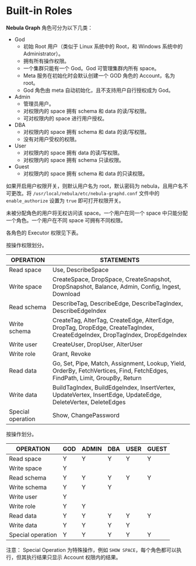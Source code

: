 # Built-in Roles

**Nebula Graph** 角色可分为以下几类：

- God
  - 初始 Root 用户（类似于 Linux 系统中的 Root，和 Windows 系统中的 Administrator）。
  - 拥有所有操作权限。
  - 一个集群只能有一个 God。God 可管理集群内所有 space。
  - Meta 服务在初始化时会默认创建一个 GOD 角色的 Account，名为 root。
  - God 角色由 meta 自动初始化，且不支持用户自行授权成为 God。
- Admin
  - 管理员用户。
  - 对权限内的 space 拥有 schema 和 data 的读/写权限。
  - 可对权限内的 space 进行用户授权。
- DBA
  - 对权限内的 space 拥有 schema 和 data 的读/写权限。
  - 没有对用户受权的权限。
- User
  - 对权限内的 space 拥有 data 的读/写权限。
  - 对权限内的 space 拥有 schema 只读权限。
- Guest
  - 对权限内的 space 拥有 schema 和 data 的只读权限。

如果开启用户权限开关，则默认用户名为 root，默认密码为 nebula，且用户名不可更改。将 `/usr/local/nebula/etc/nebula-graphd.conf` 文件中的 `enable_authorize` 设置为 `true` 即可打开权限开关。

未被分配角色的用户将无权访问该 space。一个用户在同一个 space 中只能分配一个角色。一个用户在不同 space 可拥有不同权限。

各角色的 Executor 权限见下表。

按操作权限划分。

| OPERATION | STATEMENTS |
| --- | --- |
| Read space | Use, DescribeSpace |
| Write space | CreateSpace, DropSpace, CreateSnapshot, DropSnapshot, Balance, Admin, Config, Ingest, Download |
| Read schema |  DescribeTag, DescribeEdge,  DescribeTagIndex, DescribeEdgeIndex |
| Write schema | CreateTag, AlterTag, CreateEdge,  AlterEdge, DropTag, DropEdge, CreateTagIndex, CreateEdgeIndex, DropTagIndex, DropEdgeIndex |
| Write user | CreateUser, DropUser, AlterUser |
| Write role | Grant, Revoke |
| Read data | Go, Set, Pipe, Match, Assignment, Lookup, Yield, OrderBy, FetchVertices, Find, FetchEdges, FindPath, Limit, GroupBy, Return |
| Write data | BuildTagIndex, BuildEdgeIndex, InsertVertex, UpdateVertex, InsertEdge, UpdateEdge, DeleteVertex, DeleteEdges |
| Special operation | Show, ChangePassword |

按操作划分。

| OPERATION | GOD | ADMIN | DBA | USER | GUEST |
| --- | --- | --- | --- | --- | --- |
| Read space | Y | Y | Y | Y | Y |
| Write space | Y |  |  |  |  |
| Read schema | Y | Y | Y | Y | Y |
| Write schema | Y | Y | Y |  |  |
| Write user | Y |  |  |  |  |
| Write role | Y | Y |  |  |  |
| Read data | Y | Y | Y | Y | Y |
| Write data | Y | Y | Y | Y |  |
| Special operation | Y | Y | Y | Y | Y |

注意： Special Operation 为特殊操作，例如 `SHOW SPACE`，每个角色都可以执行，但其执行结果只显示 Account 权限内的结果。
